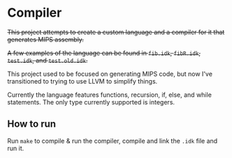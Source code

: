 # Compiler

~~This project attempts to create a custom language and a compiler for it that generates MIPS assembly.~~

~~A few examples of the language can be found in `fib.idk`, `fibR.idk`, `test.idk`, and `test.old.idk`.~~


This project used to be focused on generating MIPS code, but now I've transitioned to trying to use LLVM to simplify things.

Currently the language features functions, recursion, if, else, and while statements. The only type currently supported is integers.

## How to run


Run `make` to compile & run the compiler, compile and link the `.idk` file and run it.
<!-- 
To compiler `fibR.idk` for example (fibonacci numbers with recursion), run 

`./Main -i fibR.idk -o fibR.s`

To run the generated MIPS assembly, I've used the MIPS32 simulator `spim`. Use `spim -f fibR.s` to run.

To run the automatic tests, run `pytest`. (This requires `python3` and `pytest`).
 -->

